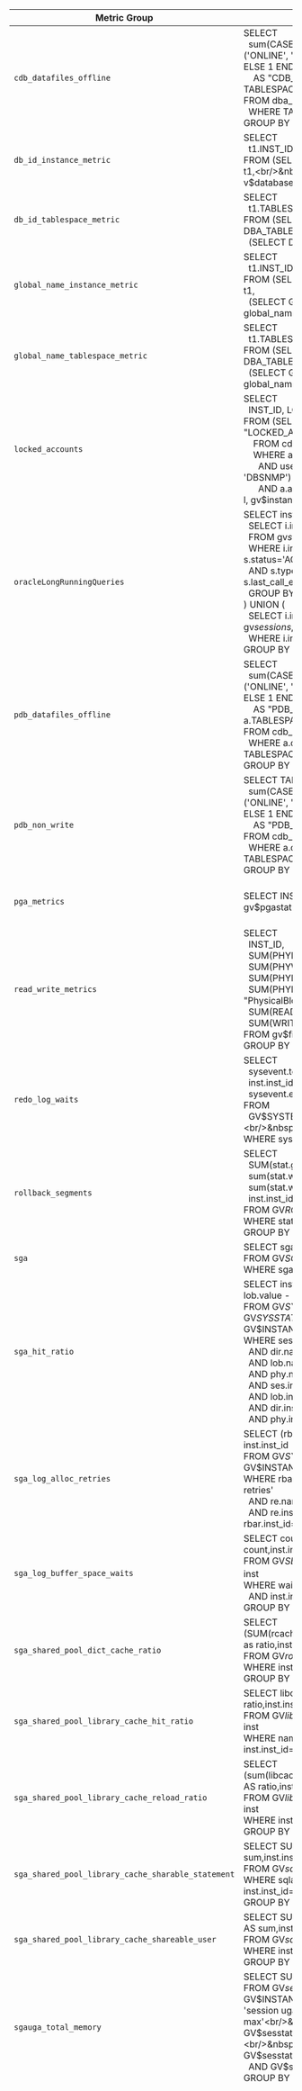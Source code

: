 | Metric Group | SQL Query | Affected Metrics |
| --- | --- | --- |
| `cdb_datafiles_offline` | SELECT<br/>&nbsp;&nbsp;sum(CASE WHEN ONLINE_STATUS IN ('ONLINE', 'SYSTEM','RECOVER') THEN 0 ELSE 1 END)<br/>&nbsp;&nbsp;&nbsp;&nbsp;AS "CDB_DATAFILES_OFFLINE" , TABLESPACE_NAME<br/>FROM dba_data_files<br/>&nbsp;&nbsp;WHERE TABLESPACE_NAME IN ('%')<br/>GROUP BY TABLESPACE_NAME | tablespace.offlineCDBDatafiles |
| `db_id_instance_metric` | SELECT<br/>&nbsp;&nbsp;t1.INST_ID, t2.DBID<br/>FROM (SELECT INST_ID FROM gv$instance) t1,<br/>&nbsp;&nbsp;(SELECT DBID FROM v$database) t2 | dbID |
| `db_id_tablespace_metric` | SELECT<br/>&nbsp;&nbsp;t1.TABLESPACE_NAME, t2.DBID<br/>FROM (SELECT TABLESPACE_NAME FROM DBA_TABLESPACES) t1,<br/>&nbsp;&nbsp;(SELECT DBID FROM v$database) t2 | dbID |
| `global_name_instance_metric` | SELECT<br/>&nbsp;&nbsp;t1.INST_ID, t2.GLOBAL_NAME<br/>FROM (SELECT INST_ID FROM gv$instance) t1,<br/>&nbsp;&nbsp;(SELECT GLOBAL_NAME FROM global_name) t2 | globalName |
| `global_name_tablespace_metric` | SELECT<br/>&nbsp;&nbsp;t1.TABLESPACE_NAME, t2.GLOBAL_NAME<br/>FROM (SELECT TABLESPACE_NAME FROM DBA_TABLESPACES) t1,<br/>&nbsp;&nbsp;(SELECT GLOBAL_NAME FROM global_name) t2 | globalName |
| `locked_accounts` | SELECT<br/>&nbsp;&nbsp;INST_ID, LOCKED_ACCOUNTS<br/>FROM (SELECT count(1) AS "LOCKED_ACCOUNTS"<br/>&nbsp;&nbsp;&nbsp;&nbsp;FROM cdb_users a, cdb_pdbs b<br/>&nbsp;&nbsp;&nbsp;&nbsp;WHERE a.con_id = b.con_id<br/>&nbsp;&nbsp;&nbsp;&nbsp;&nbsp;&nbsp;AND username IN ('SYS', 'SYSTEM', 'DBSNMP')<br/>&nbsp;&nbsp;&nbsp;&nbsp;&nbsp;&nbsp;AND a.account_status != 'OPEN')<br/>l, gv$instance i | lockedAccounts |
| `oracleLongRunningQueries` | SELECT inst_id, sum(num) AS total FROM ((<br/>&nbsp;&nbsp;SELECT i.inst_id, 1 AS num<br/>&nbsp;&nbsp;FROM gv$session s, gv$instance i<br/>&nbsp;&nbsp;WHERE i.inst_id=s.inst_id AND s.status='ACTIVE'<br/>&nbsp;&nbsp;AND s.type <>'BACKGROUND' AND s.last_call_et > 60<br/>&nbsp;&nbsp;GROUP BY i.inst_id<br/>) UNION (<br/>&nbsp;&nbsp;SELECT i.inst_id, 0 AS num FROM gv$session s, gv$instance i<br/>&nbsp;&nbsp;WHERE i.inst_id=s.inst_id))<br/>GROUP BY inst_id | longRunningQueries |
| `pdb_datafiles_offline` | SELECT<br/>&nbsp;&nbsp;sum(CASE WHEN ONLINE_STATUS IN ('ONLINE', 'SYSTEM','RECOVER') THEN 0 ELSE 1 END)<br/>&nbsp;&nbsp;&nbsp;&nbsp;AS "PDB_DATAFILES_OFFLINE" , a.TABLESPACE_NAME<br/>FROM cdb_data_files a, cdb_pdbs b<br/>&nbsp;&nbsp;WHERE a.con_id = b.con_id AND TABLESPACE_NAME IN ('%')<br/>GROUP BY TABLESPACE_NAME | tablespace.offlinePDBDatafiles |
| `pdb_non_write` | SELECT TABLESPACE_NAME,<br/>&nbsp;&nbsp;sum(CASE WHEN ONLINE_STATUS IN ('ONLINE', 'SYSTEM','RECOVER') THEN 0 ELSE 1 END)<br/>&nbsp;&nbsp;&nbsp;&nbsp;AS "PDB_NON_WRITE_MODE"<br/>FROM cdb_data_files a, cdb_pdbs b<br/>&nbsp;&nbsp;WHERE a.con_id = b.con_id AND TABLESPACE_NAME IN ('%')<br/>GROUP BY TABLESPACE_NAME | tablespace.pdbDatafilesNonWrite |
| `pga_metrics` | SELECT INST_ID, NAME, VALUE FROM gv$pgastat | memory.pgaInUseInBytes<br/>memory.pgaAllocatedInBytes<br/>memory.pgaFreeableInBytes<br/>memory.pgaMaxSizeInBytes |
| `read_write_metrics` | SELECT<br/>&nbsp;&nbsp;INST_ID,<br/>&nbsp;&nbsp;SUM(PHYRDS) AS "PhysicalReads",<br/>&nbsp;&nbsp;SUM(PHYWRTS) AS "PhysicalWrites",<br/>&nbsp;&nbsp;SUM(PHYBLKRD) AS "PhysicalBlockReads",<br/>&nbsp;&nbsp;SUM(PHYBLKWRT) AS "PhysicalBlockWrites",<br/>&nbsp;&nbsp;SUM(READTIM) * 10 AS "ReadTime",<br/>&nbsp;&nbsp;SUM(WRITETIM) * 10 AS "WriteTime"<br/>FROM gv$filestat<br/>GROUP BY INST_ID | disk.reads<br/>disk.writes<br/>disk.blocksRead<br/>disk.blocksWritten<br/>disk.readTimeInMilliseconds<br/>disk.writeTimeInMilliseconds |
| `redo_log_waits` | SELECT<br/>&nbsp;&nbsp;sysevent.total_waits,<br/>&nbsp;&nbsp;inst.inst_id,<br/>&nbsp;&nbsp;sysevent.event<br/>FROM<br/>&nbsp;&nbsp;GV$SYSTEM_EVENT sysevent,<br/>&nbsp;&nbsp;GV$INSTANCE inst<br/>WHERE sysevent.inst_id=inst.inst_id | redoLog.waits<br/>redoLog.logFileSwitch<br/>redoLog.logFileSwitchCheckpointIncomplete<br/>redoLog.logFileSwitchArchivingNeeded<br/>sga.bufferBusyWaits<br/>sga.freeBufferWaits<br/>sga.freeBufferInspected |
| `rollback_segments` | SELECT<br/>&nbsp;&nbsp;SUM(stat.gets) AS gets,<br/>&nbsp;&nbsp;sum(stat.waits) AS waits,<br/>&nbsp;&nbsp;sum(stat.waits)/sum(stat.gets) AS ratio,<br/>&nbsp;&nbsp;inst.inst_id<br/>FROM GV$ROLLSTAT stat, GV$INSTANCE inst<br/>WHERE stat.inst_id=inst.inst_id<br/>GROUP BY inst.inst_id | rollbackSegments.gets<br/>rollbackSegments.waits<br/>rollbackSegments.ratioWait |
| `sga` | SELECT sga.name, sga.value,inst.inst_id<br/>FROM GV$SGA sga, GV$INSTANCE inst<br/>WHERE sga.inst_id=inst.inst_id | sga.fixedSizeInBytes<br/>sga.redoBuffersInBytes |
| `sga_hit_ratio` | SELECT inst.inst_id,(1 - (phy.value - lob.value - dir.value)/ses.value) as ratio<br/>FROM GV$SYSSTAT ses, GV$SYSSTAT lob, GV$SYSSTAT dir, GV$SYSSTAT phy, GV$INSTANCE inst<br/>WHERE ses.name='session logical reads'<br/>&nbsp;&nbsp;AND dir.name='physical reads direct'<br/>&nbsp;&nbsp;AND lob.name='physical reads direct (lob)'<br/>&nbsp;&nbsp;AND phy.name='physical reads'<br/>&nbsp;&nbsp;AND ses.inst_id=inst.inst_id<br/>&nbsp;&nbsp;AND lob.inst_id=inst.inst_id<br/>&nbsp;&nbsp;AND dir.inst_id=inst.inst_id<br/>&nbsp;&nbsp;AND phy.inst_id=inst.inst_id | sga.hitRatio |
| `sga_log_alloc_retries` | SELECT (rbar.value/re.value) as ratio, inst.inst_id<br/>FROM GV$SYSSTAT rbar, GV$SYSSTAT re, GV$INSTANCE inst<br/>WHERE rbar.name like 'redo buffer allocation retries'<br/>&nbsp;&nbsp;AND re.name like 'redo entries'<br/>&nbsp;&nbsp;AND re.inst_id=inst.inst_id AND rbar.inst_id=inst.inst_id | sga.logBufferAllocationRetriesRatio |
| `sga_log_buffer_space_waits` | SELECT count(wait.inst_id) as count,inst.inst_id<br/>FROM GV$SESSION_WAIT wait, GV$INSTANCE inst<br/>WHERE wait.event like 'log buffer space%'<br/>&nbsp;&nbsp;AND inst.inst_id=wait.inst_id<br/>GROUP BY inst.inst_id | sga.logBufferSpaceWaits |
| `sga_shared_pool_dict_cache_ratio` | SELECT (SUM(rcache.getmisses)/SUM(rcache.gets)) as ratio,inst.inst_id<br/>FROM GV$rowcache rcache, GV$INSTANCE inst<br/>WHERE inst.inst_id=rcache.inst_id<br/>GROUP BY inst.inst_id | sga.sharedPoolDictCacheMissRatio |
| `sga_shared_pool_library_cache_hit_ratio` | SELECT libcache.gethitratio as ratio,inst.inst_id<br/>FROM GV$librarycache libcache, GV$INSTANCE inst<br/>WHERE namespace='SQL AREA' AND inst.inst_id=libcache.inst_id | sga.sharedPoolLibraryCacheHitRatio |
| `sga_shared_pool_library_cache_reload_ratio` | SELECT (sum(libcache.reloads)/sum(libcache.pins))  AS ratio,inst.inst_id<br/>FROM GV$librarycache libcache, GV$INSTANCE inst<br/>WHERE inst.inst_id=libcache.inst_id<br/>GROUP BY inst.inst_id | sga.sharedPoolLibraryCacheReloadRatio |
| `sga_shared_pool_library_cache_sharable_statement` | SELECT SUM(sqlarea.sharable_mem) AS sum,inst.inst_id<br/>FROM GV$sqlarea sqlarea, GV$INSTANCE inst<br/>WHERE sqlarea.executions > 5 AND inst.inst_id=sqlarea.inst_id<br/>GROUP BY inst.inst_id | sga.sharedPoolLibraryCacheShareableMemoryPerStatementInBytes |
| `sga_shared_pool_library_cache_shareable_user` | SELECT SUM(250 * sqlarea.users_opening) AS sum,inst.inst_id<br/>FROM GV$sqlarea sqlarea, GV$INSTANCE inst<br/>WHERE inst.inst_id=sqlarea.inst_id<br/>GROUP BY inst.inst_id | sga.sharedPoolLibraryCacheShareableMemoryPerUserInBytes |
| `sgauga_total_memory` | SELECT SUM(value) AS sum,inst.inst_id<br/>FROM GV$sesstat, GV$statname, GV$INSTANCE inst<br/>WHERE name = 'session uga memory max'<br/>&nbsp;&nbsp;AND GV$sesstat.statistic#=GV$statname.statistic#<br/>&nbsp;&nbsp;AND GV$sesstat.inst_id=inst.inst_id<br/>&nbsp;&nbsp;AND GV$statname.inst_id=inst.inst_id<br/>GROUP BY inst.inst_id | sga.ugaTotalMemoryInBytes |
| `sys_metrics` | SELECT INST_ID, METRIC_NAME, VALUE<br/>FROM gv$sysmetric | memory.bufferCacheHitRatio<br/>memory.sortsRatio<br/>memory.redoAllocationHitRatio<br/>query.transactionsPerSecond<br/>query.physicalReadsPerTransaction<br/>query.physicalWritesPerTransaction<br/>disk.physicalReadsPerSecond<br/>query.physicalReadsPerTransaction<br/>disk.physicalWritesPerSecond<br/>query.physicalWritesPerTransaction<br/>disk.physicalLobsReadsPerSecond<br/>query.physicalLobsReadsPerTransaction<br/>disk.physicalLobsWritesPerSecond<br/>query.physicalLobsWritesPerTransaction<br/>memory.redoGeneratedBytesPerSecond<br/>memory.redoGeneratedBytesPerTransaction<br/>db.logonsPerTransaction<br/>db.openCursorsPerSecond<br/>db.openCursorsPerTransaction<br/>db.userCommitsPerSecond<br/>db.userCommitsPercentage<br/>db.userRollbacksPerSecond<br/>db.userRollbacksPercentage<br/>db.userCallsPerSecond<br/>db.userCallsPerTransaction<br/>db.recursiveCallsPerSecond<br/>db.recursiveCallsPerTransaction<br/>db.logicalReadsPerSecond<br/>db.logicalReadsPerTransaction<br/>db.dbwrCheckpointsPerSecond<br/>db.backgroundCheckpointsPerSecond<br/>db.redoWritesPerSecond<br/>db.redoWritesPerTransaction<br/>db.longTableScansPerSecond<br/>db.longTableScansPerTransaction<br/>db.totalTableScansPerSecond<br/>db.totalTableScansPerTransaction<br/>db.fullIndexScansPerSecond<br/>db.fullIndexScansPerTransaction<br/>db.totalIndexScansPerSecond<br/>db.totalIndexScansPerTransaction<br/>db.totalParseCountPerSecond<br/>db.totalParseCountPerTransaction<br/>db.hardParseCountPerSecond<br/>db.hardParseCountPerTransaction<br/>db.parseFailureCountPerSecond<br/>db.parseFailureCountPerTransaction<br/>db.cursorCacheHitsPerAttempts<br/>disk.sortPerSecond<br/>disk.sortPerTransaction<br/>db.rowsPerSort<br/>db.softParseRatio<br/>db.userCallsRatio<br/>db.hostCpuUtilization<br/>network.trafficBytePerSecond<br/>db.enqueueTimeoutsPerSecond<br/>db.enqueueTimeoutsPerTransaction<br/>db.enqueueWaitsPerSecond<br/>db.enqueueWaitsPerTransaction<br/>db.enqueueDeadlocksPerSecond<br/>db.enqueueDeadlocksPerTransaction<br/>db.enqueueRequestsPerSecond<br/>db.enqueueRequestsPerTransaction<br/>db.blockGetsPerSecond<br/>db.blockGetsPerTransaction<br/>db.consistentReadGetsPerSecond<br/>db.blockChangesPerSecond<br/>db.consistentReadGetsPerTransaction<br/>db.blockChangesPerTransaction<br/>db.consistentReadChangesPerSecond<br/>db.consistentReadChangesPerTransaction<br/>db.cpuUsagePerSecond<br/>db.cpuUsagePerTransaction<br/>db.crBlocksCreatedPerSecond<br/>db.crBlocksCreatedPerTransaction<br/>db.crUndoRecordsAppliedPerSecond<br/>db.crUndoRecordsAppliedPerTransaction<br/>db.userRollbackUndoRecordsAppliedPerSecond<br/>db.userRollbackUndoRecordsAppliedPerTransaction<br/>db.leafNodeSplitsPerSecond<br/>db.leafNodeSplitsPerTransaction<br/>db.branchNodeSplitsPerSecond<br/>db.branchNodeSplitsPerTransaction<br/>disk.physicalReadIoRequestsPerSecond<br/>disk.physicalReadBytesPerSecond<br/>db.GcCrBlockRecievedPerSecond<br/>db.GcCrBlockRecievedPerTransaction<br/>db.GcCurrentBlockReceivedPerSecond<br/>db.GcCurrentBlockReceivedPerTransaction<br/>db.globalCacheAverageCrGetTime<br/>db.globalCacheAverageCurrentGetTime<br/>disk.physicalWriteTotalIoRequestsPerSecond<br/>memory.globalCacheBlocksCorrupted<br/>memory.globalCacheBlocksLost<br/>db.currentLogons<br/>db.currentOpenCursors<br/>db.userLimitPercentage<br/>db.sqlServiceResponseTime<br/>db.waitTimeRatio<br/>db.cpuTimeRatio<br/>db.responseTimePerTransaction<br/>db.rowCacheHitRatio<br/>db.rowCacheMissRatio<br/>db.libraryCacheHitRatio<br/>db.libraryCacheMissRatio<br/>db.sharedPoolFreePercentage<br/>db.pgaCacheHitPercentage<br/>db.processLimitPercentage<br/>db.sessionLimitPercentage<br/>db.executionsPerTransaction<br/>db.executionsPerSecond<br/>db.TransactionsPerLogon<br/>db.databaseCpuTimePerSecond<br/>disk.physicalWriteBytesPerSecond<br/>disk.physicalWriteIoRequestsPerSecond<br/>db.blockChangesPerUserCall<br/>db.blockGetsPerUserCall<br/>db.executionsPerUserCall<br/>disk.logicalReadsPerUserCall<br/>db.sortsPerUserCall<br/>db.tableScansPerUserCall<br/>db.osLoad<br/>db.streamsPoolUsagePercentage<br/>network.ioMegabytesPerSecond<br/>network.ioRequestsPerSecond<br/>db.averageActiveSessions<br/>db.activeSerialSessions<br/>db.activeParallelSessions<br/>db.backgroundCpuUsagePerSecond<br/>db.backgroundTimePerSecond<br/>db.hostCpuUsagePerSecond<br/>disk.tempSpaceUsedInBytes<br/>db.sessionCount |
| `sysstat` | SELECT (rbar.value/re.value) as ratio, inst.inst_id<br/>FROM GV$SYSSTAT rbar, GV$SYSSTAT re, GV$INSTANCE inst<br/>WHERE rbar.name like 'redo buffer allocation retries'<br/>&nbsp;&nbsp;AND re.name like 'redo entries'<br/>&nbsp;&nbsp;AND re.inst_id=inst.inst_id AND rbar.inst_id=inst.inst_id | sga.logBufferAllocationRetriesRatio |
| `tablespace_metrics` | SELECT a.TABLESPACE_NAME,<br/>&nbsp;&nbsp;a.USED_PERCENT,<br/>&nbsp;&nbsp;a.USED_SPACE * b.BLOCK_SIZE AS "USED",<br/>&nbsp;&nbsp;a.TABLESPACE_SIZE * b.BLOCK_SIZE AS "SIZE",<br/>&nbsp;&nbsp;b.TABLESPACE_OFFLINE AS "OFFLINE"<br/>FROM DBA_TABLESPACE_USAGE_METRICS a<br/>JOIN (<br/>&nbsp;&nbsp;SELECT TABLESPACE_NAME,<br/>&nbsp;&nbsp;&nbsp;&nbsp;BLOCK_SIZE,<br/>&nbsp;&nbsp;&nbsp;&nbsp;MAX( CASE WHEN status = 'OFFLINE' THEN 1 ELSE 0 END) AS "TABLESPACE_OFFLINE"<br/>&nbsp;&nbsp;FROM DBA_TABLESPACES<br/>&nbsp;&nbsp;GROUP BY TABLESPACE_NAME, BLOCK_SIZE<br/>) b<br/>ON a.TABLESPACE_NAME = b.TABLESPACE_NAME<br/>WHERE a.TABLESPACE_NAME IN ('%s') | tablespace.spaceConsumedInBytes<br/>tablespace.spaceReservedInBytes<br/>tablespace.spaceUsedPercentage<br/>tablespace.isOffline |
